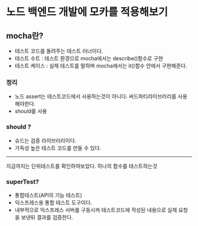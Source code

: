 # 노드 백엔드 개발에 모카를 적용해보기

## mocha란?

- 테스트 코드를 돌려주는 테스트 러너이다.
- 테스트 수트 : 테스트 환경으로 mocha에서는 describe()함수로 구현
- 테스트 케이스 : 실제 테스트를 말하며 mocha에서는 it()함수 안에서 구현해준다.

### 정리

- 노드 assert는 테스트코드에서 사용하는것이 아니다. 써드파티라이브러리를 사용해야한다.
- should를 사용

### should ?

- 슈드는 검증 라이브러리이다.
- 가독성 높은 테스트 코드를 만들 수 있다.

---

지금까지는 단위테스트를 확인하여보았다. 하나의 함수를 테스트하는것

### superTest?

- 통합테스트(API의 기능 테스트)
- 익스프레스용 통합 테스트 도구이다.
- 내부적으로 익스프레스 서버를 구동시켜 테스트코드에 작성된 내용으로 실제 요청을 보낸뒤 결과를 검증한다.
